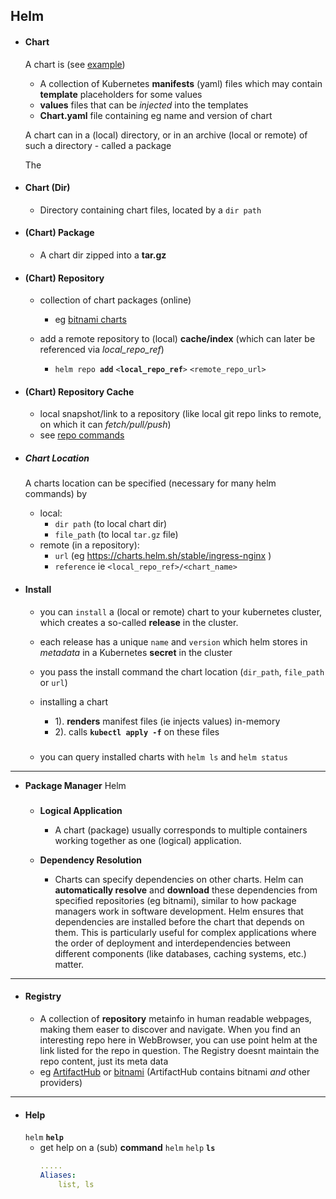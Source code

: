 ## Helm

- #### Chart 
    A chart is (see [example](example/example.md))
    
    - A collection of Kubernetes **manifests** (yaml) files which may contain **template** placeholders for some values
    - **values** files that can be _injected_ into the templates
    - **Chart.yaml** file containing eg name and version of chart

    A chart can in a (local) directory, or in an archive (local or remote) of such a directory - called a package
    
    The 
    

- #### Chart (Dir)
    - Directory containing chart files, located by a `dir path`


- #### (Chart) Package
    - A chart dir zipped into a **tar.gz** 
    
- #### (Chart) Repository
    - collection of chart packages (online)     
        - eg [bitnami charts](https://charts.bitnami.com/bitnami)

    - add a remote repository to (local) **cache/index** (which can later be referenced via _local_repo_ref_)
        - `helm repo `**`add`** `<`**`local_repo_ref`**`>`      `<remote_repo_url>`
        
 

- #### (Chart)  Repository Cache
    - local snapshot/link to a repository (like local git repo links to remote, on which it can _fetch/pull/push_)
    - see [repo commands](commands/repo.md)

- ##### Chart Location
    A charts location can be specified (necessary for many helm commands) by
    - local:
        - `dir path` (to local chart dir)
        - `file_path` (to local `tar.gz` file)
    - remote (in a repository):
        - `url` (eg https://charts.helm.sh/stable/ingress-nginx )
        - `reference` ie `<local_repo_ref>/<chart_name>`
   
           


- #### Install
    - you can `install` a (local or remote) chart to your kubernetes cluster, which creates a so-called **release** in the cluster.
    - each release has a unique `name` and  `version` which helm stores in _metadata_ in a Kubernetes **secret** in the cluster
    - you pass the install command the chart location (`dir_path`, `file_path` or `url`)

    
    - installing a chart    
        - 1). **renders** manifest files (ie injects values) in-memory
        - 2). calls **`kubectl apply -f`** on these files

    #####
    - you can query installed charts  with `helm ls` and `helm status`

 
---

 - **Package Manager** Helm
    ###
    - **Logical Application**
        - A chart (package) usually corresponds to multiple containers working together as one (logical) application.

    - **Dependency Resolution**
        - Charts can specify dependencies on other charts. Helm can **automatically resolve** and **download** these dependencies from specified repositories (eg bitnami), similar to how package managers work in software development. Helm ensures that dependencies are installed before the chart that depends on them. This is particularly useful for complex applications where the order of deployment and interdependencies between different components (like databases, caching systems, etc.) matter.







---- 

- #### Registry
     - A collection of **repository** metainfo
      in human readable webpages, making them easer to discover and navigate. When you find an interesting repo here in WebBrowser, you can use point helm at the link listed for the repo in question. 
    The Registry doesnt maintain the repo content, just its meta data
    - eg [ArtifactHub](https://artifacthub.io/) or [bitnami](https://bitnami.com)  (ArtifactHub contains bitnami _and_ other providers)




---
- #### Help
    `helm` **`help`**
    -  get help on a (sub) **command**
    `helm` `help` **`ls`**
        ```yaml
        .....
        Aliases:
            list, ls  
        ```
    ####


